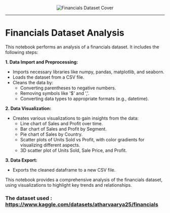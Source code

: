 <p align="center">
  <img src="https://www.thebalancemoney.com/thmb/IHsp2cJYBi2Qm8hMZH-GpLTkDr0=/1500x0/filters:no_upscale():max_bytes(150000):strip_icc()/GettyImages-182899857-56a0a5123df78cafdaa38eac.jpg" alt="Financials Dataset Cover" />
</p>

*****
# **Financials Dataset Analysis**

This notebook performs an analysis of a financials dataset. It includes the following steps:

**1. Data Import and Preprocessing:**

* Imports necessary libraries like numpy, pandas, matplotlib, and seaborn.
* Loads the dataset from a CSV file.
* Cleans the data by:
    * Converting parentheses to negative numbers.
    * Removing symbols like '$' and ','.
    * Converting data types to appropriate formats (e.g., datetime).

**2. Data Visualization:**

* Creates various visualizations to gain insights from the data:
    * Line chart of Sales and Profit over time.
    * Bar chart of Sales and Profit by Segment.
    * Pie chart of Sales by Country.
    * Scatter plots of Units Sold vs Profit, with color gradients for visualizing different aspects.
    * 3D scatter plot of Units Sold, Sale Price, and Profit.

**3. Data Export:**

* Exports the cleaned dataframe to a new CSV file.

This notebook provides a comprehensive analysis of the financials dataset, using visualizations to highlight key trends and relationships.

<!-- <p align="center">
  <img src="https://repobeats.axiom.co/api/embed/d32a5cddbecc1a57f453cd145bfb5ab689d6af2c.svg" alt="Repobeats analytics image" />
</p> -->

### The dataset used : https://www.kaggle.com/datasets/atharvaarya25/financials